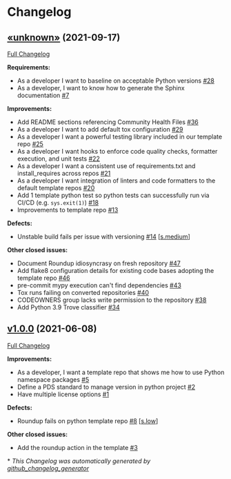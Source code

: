 # Changelog

## [«unknown»](https://github.com/NASA-PDS/pds-template-repo-python/tree/«unknown») (2021-09-17)

[Full Changelog](https://github.com/NASA-PDS/pds-template-repo-python/compare/v1.0.0...«unknown»)

**Requirements:**

- As a developer I want to baseline on acceptable Python versions [\#28](https://github.com/NASA-PDS/pds-template-repo-python/issues/28)
- As a developer, I want to know how to generate the Sphinx documentation [\#7](https://github.com/NASA-PDS/pds-template-repo-python/issues/7)

**Improvements:**

- Add README sections referencing Community Health Files [\#36](https://github.com/NASA-PDS/pds-template-repo-python/issues/36)
- As a developer I want to add default tox configuration [\#29](https://github.com/NASA-PDS/pds-template-repo-python/issues/29)
- As a developer I want a powerful testing library included in our template repo [\#25](https://github.com/NASA-PDS/pds-template-repo-python/issues/25)
- As a developer I want hooks to enforce code quality checks, formatter execution, and unit tests [\#22](https://github.com/NASA-PDS/pds-template-repo-python/issues/22)
- As a developer I want a consistent use of requirements.txt and install\_requires across repos [\#21](https://github.com/NASA-PDS/pds-template-repo-python/issues/21)
- As a developer I want integration of linters and code formatters to the default template repos [\#20](https://github.com/NASA-PDS/pds-template-repo-python/issues/20)
- Add 1 template python test so python tests can successfully run via CI/CD \(e.g. `sys.exit(1)`\) [\#18](https://github.com/NASA-PDS/pds-template-repo-python/issues/18)
- Improvements to template repo [\#13](https://github.com/NASA-PDS/pds-template-repo-python/issues/13)

**Defects:**

- Unstable build fails per issue with versioning [\#14](https://github.com/NASA-PDS/pds-template-repo-python/issues/14) [[s.medium](https://github.com/NASA-PDS/pds-template-repo-python/labels/s.medium)]

**Other closed issues:**

- Document Roundup idiosyncrasy on fresh repository [\#47](https://github.com/NASA-PDS/pds-template-repo-python/issues/47)
- Add flake8 configuration details for existing code bases adopting the template repo [\#46](https://github.com/NASA-PDS/pds-template-repo-python/issues/46)
- pre-commit mypy execution can't find dependencies [\#43](https://github.com/NASA-PDS/pds-template-repo-python/issues/43)
- Tox runs failing on converted repositories [\#40](https://github.com/NASA-PDS/pds-template-repo-python/issues/40)
- CODEOWNERS group lacks write permission to the repository [\#38](https://github.com/NASA-PDS/pds-template-repo-python/issues/38)
- Add Python 3.9 Trove classifier [\#34](https://github.com/NASA-PDS/pds-template-repo-python/issues/34)

## [v1.0.0](https://github.com/NASA-PDS/pds-template-repo-python/tree/v1.0.0) (2021-06-08)

[Full Changelog](https://github.com/NASA-PDS/pds-template-repo-python/compare/ab80899dbf13ccf7d0b2e1debd5ec2c66270fec5...v1.0.0)

**Improvements:**

- As a developer, I want a template repo that shows me how to use Python namespace packages [\#5](https://github.com/NASA-PDS/pds-template-repo-python/issues/5)
- Define a PDS standard to manage version in python project [\#2](https://github.com/NASA-PDS/pds-template-repo-python/issues/2)
- Have multiple license options [\#1](https://github.com/NASA-PDS/pds-template-repo-python/issues/1)

**Defects:**

- Roundup fails on python template repo [\#8](https://github.com/NASA-PDS/pds-template-repo-python/issues/8) [[s.low](https://github.com/NASA-PDS/pds-template-repo-python/labels/s.low)]

**Other closed issues:**

- Add the roundup action in the template [\#3](https://github.com/NASA-PDS/pds-template-repo-python/issues/3)



\* *This Changelog was automatically generated by [github_changelog_generator](https://github.com/github-changelog-generator/github-changelog-generator)*

